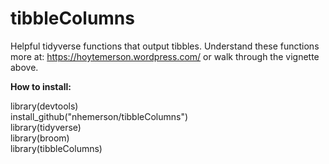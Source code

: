 # tibbleColumns
Helpful tidyverse functions that output tibbles.
Understand these functions more at: https://hoytemerson.wordpress.com/ or walk through the vignette above.

<b>How to install:</b>

library(devtools) <br>
install_github("nhemerson/tibbleColumns") <br>
library(tidyverse) <br>
library(broom) <br>
library(tibbleColumns) 
